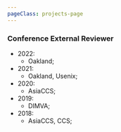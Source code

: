 ```yaml
---
pageClass: projects-page
---
```




### Conference External Reviewer

- 2022:
  - Oakland;
- 2021:
  - Oakland, Usenix;
- 2020:
  - AsiaCCS; 
- 2019:
  - DIMVA;
- 2018:
  - AsiaCCS, CCS;


<style lang="stylus">

.projects-page
  /* background-color #fafbfc */

</style>